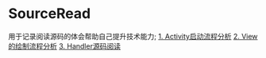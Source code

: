 # SourceRead
用于记录阅读源码的体会帮助自己提升技术能力;
[1. Activity启动流程分析](https://github.com/hewenyuAndroid/SourceRead/blob/master/Activity%E5%90%AF%E5%8A%A8%E6%B5%81%E7%A8%8B%E5%88%86%E6%9E%90.md)
[2. View的绘制流程分析](https://github.com/hewenyuAndroid/SourceRead/blob/master/View%E7%9A%84%E7%BB%98%E5%88%B6%E6%B5%81%E7%A8%8B.md)
[3. Handler源码阅读](https://github.com/hewenyuAndroid/SourceRead/blob/master/Handler%E6%BA%90%E7%A0%81%E9%98%85%E8%AF%BB.md)

